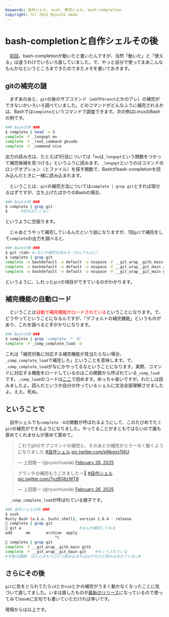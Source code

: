 ```yaml
---
Keywords: 自作シェル, sush, 寿司シェル, bash-completion
Copyright: (C) 2025 Ryuichi Ueda
---
```


# bash-completionと自作シェルその後

　[前回](/?post=20250217)、bash-completionが動いたと書いたんですが、当然「動いた」と「使える」は違うわけでいろいろ直していました。で、やっと自分で使ってまあこんなもんかなというところまできたのでまたメモを書いておきます。


## gitの補完の謎

　まずあのあと、`git`の後のサブコマンド（`add`や`branch`とかのアレ）の補完ができないかいろいろ調べていました。どのコマンドがどんなふうに補完されるかは、Bashでは`complete`というコマンドで調査できます。次の例はLinuxのBashの例です。

```bash
### Bashの例 ###
$ complete | head -n 3
complete -F _longopt mv
complete -F _root_command gksudo
complete -F _command nice
```

出力の読み方は、たとえば1行目については「`mv`は`_longopt`という関数をつかって補完候補を見つける」というふうに読みます。`_longopt`というのはコマンドのロングオプション（とファイル）を探す関数で、Bashがbash-completionを読み込んだときに一緒に読み込まれます。

　ということは、`git`の補完方法については`complete | grep git`とすれば探せるはずですが、立ち上げたばかりのBashの場合、

```bash
### Bashの例 ###
$ complete | grep git
$      #何も出てこない
```

というように空振ります。

　じゃあどうやって補完しているんだという話になりますが、1回`git`で補完をして`complete`の出力を調べると、

```bash
### Bashの例 ###
$ git <tab> #←なにか補完を試みる（なんでもよい）
$ complete | grep git
complete -o bashdefault -o default -o nospace -F __git_wrap__gitk_main gitk
complete -o bashdefault -o default -o nospace -F __git_wrap__git_main /usr/bin/git
complete -o bashdefault -o default -o nospace -F __git_wrap__git_main git
```

というように、しれっと`git`の項目ができているのがわかります。

## 補完機能の自動ロード

　ということは<span style="color:red">自動で補完機能がロードされている</span>ということになります。で、どうやってということになるんですが、「デフォルトの補完機能」というものがあり、これを調べると手がかりになります。

```bash
### Bashの例 ###
$ complete | grep 'complete .* -D'
complete -F _comp_complete_load -D
```

これは「補完対象に対応する補完機能が見当たらない場合、`_comp_complete_load`で補完しろ」ということを意味します。で、`_comp_complete_load`がなにかやってるなということになります。実際、コマンドに対応する機能をロードしているのはこの関数から呼ばれている`_comp_load`です。`_comp_load`のコードは[ここ](https://github.com/scop/bash-completion/blob/2f87ac492c375fd2a3a76a087fcaf92e363f911a/bash_completion#L3238)で読めます。めっちゃ長いですが。わたしは読みましたよ。読んだというか自分の作っているシェルに文法全部理解させましたよ。ええ。死ぬ。

## ということで

　自作シェルでも`complete -D`の関数が呼ばれるようにして、このたびめでたく`git`の補完ができるようになりました。やってることがまともではないので誰も褒めてくれませんが褒めて褒めて。

<blockquote class="twitter-tweet"><p lang="ja" dir="ltr">これでgitのサブコマンドの補完と、そのあとの補完がエラーなく動くようになりました <a href="https://twitter.com/hashtag/%E8%87%AA%E4%BD%9C%E3%82%B7%E3%82%A7%E3%83%AB?src=hash&amp;ref_src=twsrc%5Etfw">#自作シェル</a> <a href="https://t.co/pNkgzxTt6U">pic.twitter.com/pNkgzxTt6U</a></p>&mdash; 上田隆一 (@ryuichiueda) <a href="https://twitter.com/ryuichiueda/status/1894594926652125561?ref_src=twsrc%5Etfw">February 26, 2025</a></blockquote> <script async src="https://platform.twitter.com/widgets.js" charset="utf-8"></script>

<blockquote class="twitter-tweet"><p lang="ja" dir="ltr">ブランチの補完もうごきましたー🎉 <a href="https://twitter.com/hashtag/%E8%87%AA%E4%BD%9C%E3%82%B7%E3%82%A7%E3%83%AB?src=hash&amp;ref_src=twsrc%5Etfw">#自作シェル</a> <a href="https://t.co/7vzBG6zWT8">pic.twitter.com/7vzBG6zWT8</a></p>&mdash; 上田隆一 (@ryuichiueda) <a href="https://twitter.com/ryuichiueda/status/1894595123935416708?ref_src=twsrc%5Etfw">February 26, 2025</a></blockquote> <script async src="https://platform.twitter.com/widgets.js" charset="utf-8"></script>

　`_comp_complete_load`が呼ばれている様子です。

```bash
### 自作シェルの例 ###
$ sush
Rusty Bash (a.k.a. Sushi shell), version 1.0.4 - release
🍣 complete | grep git
🍣 git a                          #なんか補完してみる
add      am       archive  apply
                      ^C
🍣 complete | grep git
complete -F __git_wrap__gitk_main gitk
complete -F __git_wrap__git_main git    #セットされている
#今後の課題: ほんとはもうひとつ読み込まれるはずだけど読み込まれていない#
```

## さらにその後

`git`に気をとられてたら`cd`とか`vim`とかの補完がうまく動かなくなったことに気づいて直してました。いまは直したものが[最新のリリース](https://github.com/shellgei/rusty_bash/releases/tag/v1.0.4)になっているので使ってみてissueに文句でも書いていただければ幸いです。


現場からは以上です。


